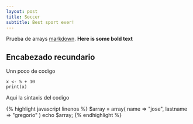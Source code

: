```yaml
---
layout: post
title: Soccer
subtitle: Best sport ever!
---
```


Prueba de arrays [markdown](http://en.wikipedia.org/wiki/Markdown).
**Here is some bold text**

## Encabezado recundario

Unn poco de codigo

~~~
x <- 5 + 10
print(x)
~~~

Aqui la sintaxis del codigo

{% highlight javascript linenos %}
$array = array(
	name => "jose",
	lastname => "gregorio"
)
echo $array;
{% endhighlight %}